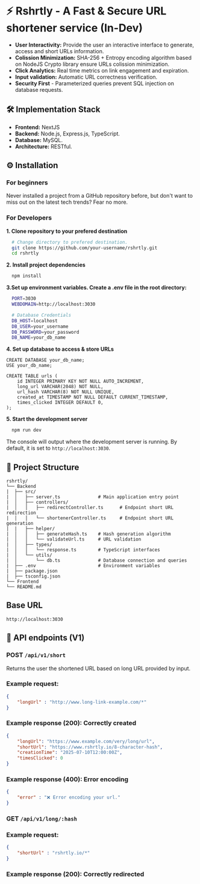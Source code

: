 # ⚡ Rshrtly - A Fast & Secure URL shortener service (In-Dev)
* **User Interactivity:** Provide the user an interactive interface to generate, access and short URLs information.
* **Colission Minimization:** SHA-256 + Entropy encoding algorithm based on NodeJS Crypto library ensure URLs colission minimization.
* **Click Analytics:** Real time metrics on link engagement and expiration.
* **Input validation:** Automatic URL correctness verification.
* **Security First** - Parameterized queries prevent SQL injection on database requests.
  
## 🛠️ Implementation Stack
* **Frontend:** NextJS
* **Backend:** Node.js, Express.js, TypeScript.
* **Database:** MySQL.
* **Architecture:** RESTful.

## ⚙️ Installation
### **For beginners**
Never installed a project from a GitHub repository before, but don't want to miss out on the latest tech trends? Fear no more.

### **For Developers**
**1. Clone repository to your prefered destination**
``` bash
  # Change directory to prefered destination.
  git clone https://github.com/your-username/rshrtly.git
  cd rshrtly
```
**2. Install project dependencies**
``` bash
  npm install  
```
**3.Set up environment variables. Create a .env file in the root directory:**
``` bash
  PORT=3030
  WEBDOMAIN=http://localhost:3030

  # Database Credentials
  DB_HOST=localhost
  DB_USER=your_username
  DB_PASSWORD=your_password
  DB_NAME=your_db_name
```
**4. Set up database to access & store URLs**
``` MySQL
CREATE DATABASE your_db_name;
USE your_db_name;

CREATE TABLE urls (
    id INTEGER PRIMARY KEY NOT NULL AUTO_INCREMENT,
    long_url VARCHAR(2048) NOT NULL,
    url_hash VARCHAR(8) NOT NULL UNIQUE,
    created_at TIMESTAMP NOT NULL DEFAULT CURRENT_TIMESTAMP,
    times_clicked INTEGER DEFAULT 0,
);
```
**5. Start the development server**
``` bash
  npm run dev
```
The console will output where the development server is running.
By default, it is set to `http://localhost:3030`.

## 📁 Project Structure
```
rshrtly/
└── Backend
|  ├── src/
|  │   ├── server.ts              # Main application entry point
|  │   ├── controllers/
|  │   │   ├── redirectController.ts      # Endpoint short URL redirection
|  │   │   └── shortenerController.ts     # Endpoint short URL generation
|  |   ├── helper/
|  │   │   ├── generateHash.ts    # Hash generation algorithm
|  │   │   └── validateUrl.ts     # URL validation
|  │   ├── types/
|  │   │   └── response.ts        # TypeScript interfaces
|  │   └── utils/
|  │       └── db.ts              # Database connection and queries
|  ├── .env                       # Environment variables
|  ├── package.json
|  ├── tsconfig.json
└── Frontend
└── README.md
```
## Base URL
`http://localhost:3030`

## 🎯 API endpoints (V1)
### POST `/api/v1/short`
Returns the user the shortened URL based on long URL provided by input.

### Example request:
``` JSON
{
    "longUrl" : "http://www.long-link-example.com/*"
}
```

### Example response (200): Correctly created
``` JSON
{
    "longUrl": "https://www.example.com/very/long/url",
    "shortUrl": "https://www.rshrtly.io/8-character-hash",
    "creationTime": "2025-07-10T12:00:00Z",
    "timesClicked": 0
}
```
### Example response (400): Error encoding
``` JSON
{
    "error" : "❌ Error encoding your url."
}
```

### GET `/api/v1/long/:hash`
### **Example request:**
``` JSON
{
    "shortUrl" : "rshrtly.io/*" 
}
```

### **Example response (200):** Correctly redirected
